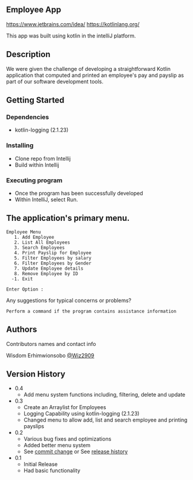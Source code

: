 ## Employee App

https://www.jetbrains.com/idea/
https://kotlinlang.org/

This app was built using kotlin in the intelliJ platform.

## Description
 
We were given the challenge of developing a straightforward Kotlin application that 
computed and printed an employee's pay and payslip as part of our software development tools.

## Getting Started

### Dependencies

* kotlin-logging (2.1.23)

### Installing

* Clone repo from Intellij
* Build within Intellij

### Executing program

* Once the program has been successfully developed
* Within IntelliJ, select Run.

## The application's primary menu.
```
Employee Menu
   1. Add Employee
   2. List All Employees
   3. Search Employees 
   4. Print Payslip for Employee
   5. Filter Employees by salary
   6. Filter Employees by Gender
   7. Update Employee details
   8. Remove Employee by ID
  -1. Exit
       
Enter Option : 
```



Any suggestions for typical concerns or problems?
```
Perform a command if the program contains assistance information
```

## Authors

Contributors names and contact info

Wisdom Erhimwionsobo
[@Wiz2909](https://github.com/Wisdomerh)

## Version History
* 0.4
  * Add menu system functions including, filtering, delete and update 
* 0.3
  * Create an Arraylist for Employees
  * Logging Capability using kotlin-logging (2.1.23)
  * Changed menu to allow add, list and search employee and printing payslips
* 0.2
  * Various bug fixes and optimizations
  * Added better menu system
  * See [commit change]() or See [release history]()
* 0.1
  * Initial Release
  * Had basic functionality
